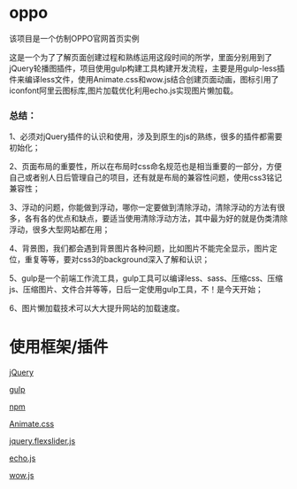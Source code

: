 # oppo
该项目是一个仿制OPPO官网首页实例
 
这是一个为了了解页面创建过程和熟练运用这段时间的所学，里面分别用到了jQuery轮播图插件，项目使用gulp构建工具构建开发流程，主要是用gulp-less插件来编译less文件，使用Animate.css和wow.js结合创建页面动画，图标引用了iconfont阿里云图标库,图片加载优化利用echo.js实现图片懒加载。 

### 总结： 

1、必须对jQuery插件的认识和使用，涉及到原生的js的熟练，很多的插件都需要初始化；

2、页面布局的重要性，所以在布局时css命名规范也是相当重要的一部分，方便自己或者别人日后管理自己的项目，还有就是布局的兼容性问题，使用css3铭记兼容性；

3、浮动的问题，你能做到浮动，哪你一定要做到清除浮动，清除浮动的方法有很多，各有各的优点和缺点，要适当使用清除浮动方法，其中最为好的就是伪类清除浮动，很多大型网站都在用；
 
4、背景图，我们都会遇到背景图片各种问题，比如图片不能完全显示，图片定位，重复等等，要对css3的background深入了解和认识；
 
5、gulp是一个前端工作流工具，gulp工具可以编译less、sass、压缩css、压缩js、压缩图片、文件合并等等，日后一定使用gulp工具，不！是今天开始；
 
6、图片懒加载技术可以大大提升网站的加载速度。

 
# 使用框架/插件
 
[jQuery]()

[gulp]()

[npm]()

[Animate.css]()

[jquery.flexslider.js]()

[echo.js]()

[wow.js]()


